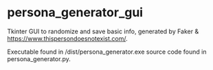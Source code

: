 # persona_generator_gui
Tkinter GUI to randomize and save basic info, generated by Faker &amp; https://www.thispersondoesnotexist.com/.

Executable found in /dist/persona_generator.exe source code found in persona_generator.py.
